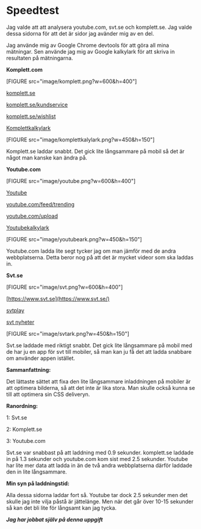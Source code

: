 Speedtest
===============================

Jag valde att att analysera youtube.com, svt.se och komplett.se. Jag valde dessa sidorna för att det är sidor jag avänder mig av en del.

Jag använde mig av Google Chrome devtools för att göra all mina mätningar. Sen använde jag mig av Google kalkylark för att skriva in resultaten på mätningarna.


**Komplett.com**

[FIGURE src="image/komplett.png?w=600&h=400"]

[komplett.se](https://www.komplett.se/)

[komplett.se/kundservice](https://www.komplett.se/kundservice/)

[komplett.se/wishlist](https://www.komplett.se/wishlist)

[Komplettkalkylark](https://docs.google.com/spreadsheets/d/10qf_b8en0PgVgqqZpHXlWbLvHE5f3o4TQW4KcZAFoy4/edit#gid=0)

[FIGURE src="image/komplettkalylark.png?w=450&h=150"]

Komplett.se laddar snabbt. Det gick lite långsammare på mobil så det är något man kanske kan ändra på.

**Youtube.com**

[FIGURE src="image/youtube.png?w=600&h=400"]

[Youtube](https://www.youtube.com/)

[youtube.com/feed/trending](https://www.youtube.com/feed/trending)

[youtube.com/upload](https://www.youtube.com/upload)

[Youtubekalkylark](https://docs.google.com/spreadsheets/d/1SArLZUwQcmIhOv-21OxVtbl9UJsC5Fzj7J7C88LeLF8/edit#gid=0)

[FIGURE src="image/youtubeark.png?w=450&h=150"]

Youtube.com ladda lite segt tycker jag om man jämför med de andra webbplatserna. Detta beror nog på att det är mycket videor som ska laddas in.

**Svt.se**

[FIGURE src="image/svt.png?w=600&h=400"]

[https://www.svt.se](https://www.svt.se/)

[svtplay](https://www.svtplay.se/)

[svt nyheter](https://www.svt.se/nyheter/)

[FIGURE src="image/svtark.png?w=450&h=150"]

Svt.se laddade med riktigt snabbt. Det gick lite långsammare på mobil med de har ju en app för svt till mobiler, så man kan ju få det att ladda snabbare om använder appen istället.


**Sammanfattning:**

Det lättaste sättet att fixa den lite långsammare inladdningen på mobiler är att optimera bilderna, så att det inte är lika stora. Man skulle också kunna se till att optimera sin CSS deliveryn.

**Ranordning:**

1: Svt.se

2: Komplett.se

3: Youtube.com

Svt.se var snabbast på att laddning med 0.9 sekunder. komplett.se laddade in på 1.3 sekunder och youtube.com kom sist med 2.5 sekunder. Youtube har lite mer data att ladda in än de två andra webbplatserna därför laddade den in lite långsammare.

**Min syn på laddningstid:**

Alla dessa sidorna laddar fort så. Youtube tar dock 2.5 sekunder men det skulle jag inte vilja påstå är jättelänge. Men när det går över 10-15 sekunder så kan det bli lite för långsamt kan jag tycka.

***Jag har jobbat själv på denna uppgift***

